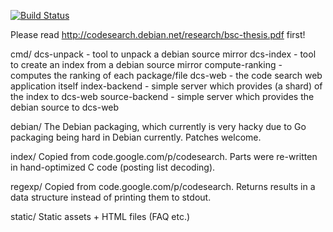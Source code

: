 [![Build Status](https://travis-ci.org/Debian/dcs.svg?branch=master)](https://travis-ci.org/Debian/dcs)

Please read http://codesearch.debian.net/research/bsc-thesis.pdf first!

cmd/
    dcs-unpack - tool to unpack a debian source mirror
    dcs-index - tool to create an index from a debian source mirror
    compute-ranking - computes the ranking of each package/file
    dcs-web  - the code search web application itself
    index-backend - simple server which provides (a shard) of the index to dcs-web
    source-backend - simple server which provides the debian source to dcs-web

debian/
    The Debian packaging, which currently is very hacky due to Go packaging
    being hard in Debian currently. Patches welcome.

index/
    Copied from code.google.com/p/codesearch. Parts were re-written in
    hand-optimized C code (posting list decoding).

regexp/
    Copied from code.google.com/p/codesearch. Returns results in a data
    structure instead of printing them to stdout.

static/
    Static assets + HTML files (FAQ etc.)
